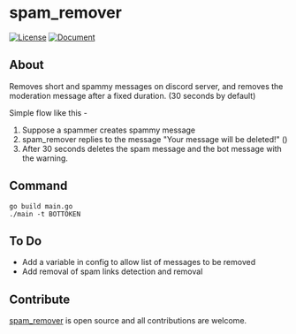 # spam_remover

[![License](https://img.shields.io/badge/License-Apache%202.0-blue.svg)](https://opensource.org/licenses/Apache-2.0) [![Document](https://img.shields.io/badge/godoc-document-blue.svg)](https://godoc.org/github.com/aanupam23/spam_remover)


## About
Removes short and spammy messages on discord server, and removes the moderation message after a fixed duration. (30 seconds by default)

Simple flow like this -
1) Suppose a spammer creates spammy message
2) spam_remover replies to the message "Your message will be deleted!" ()
3) After 30 seconds deletes the spam message and the bot message with the warning.

## Command
```
go build main.go
./main -t BOTTOKEN
```

## To Do
 - Add a variable in config to allow list of messages to be removed
 - Add removal of spam links detection and removal

## Contribute
[spam_remover](https://github.com/aanupam23/spam_remover) is open source and all contributions are welcome.
